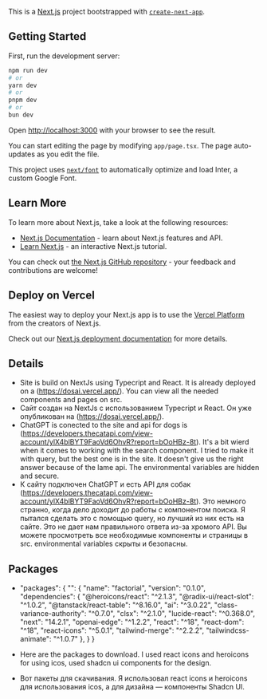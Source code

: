 This is a [Next.js](https://nextjs.org/) project bootstrapped with [`create-next-app`](https://github.com/vercel/next.js/tree/canary/packages/create-next-app).

## Getting Started

First, run the development server:

```bash
npm run dev
# or
yarn dev
# or
pnpm dev
# or
bun dev
```

Open [http://localhost:3000](http://localhost:3000) with your browser to see the result.

You can start editing the page by modifying `app/page.tsx`. The page auto-updates as you edit the file.

This project uses [`next/font`](https://nextjs.org/docs/basic-features/font-optimization) to automatically optimize and load Inter, a custom Google Font.

## Learn More

To learn more about Next.js, take a look at the following resources:

- [Next.js Documentation](https://nextjs.org/docs) - learn about Next.js features and API.
- [Learn Next.js](https://nextjs.org/learn) - an interactive Next.js tutorial.

You can check out [the Next.js GitHub repository](https://github.com/vercel/next.js/) - your feedback and contributions are welcome!

## Deploy on Vercel

The easiest way to deploy your Next.js app is to use the [Vercel Platform](https://vercel.com/new?utm_medium=default-template&filter=next.js&utm_source=create-next-app&utm_campaign=create-next-app-readme) from the creators of Next.js.

Check out our [Next.js deployment documentation](https://nextjs.org/docs/deployment) for more details.




## Details
- Site is build on NextJs using Typecript and React. It is already deployed on a (https://dosai.vercel.app/). You can view all the needed components and pages on src. 
- Сайт создан на NextJs с использованием Typecript и React. Он уже опубликован на (https://dosai.vercel.app/). 
- ChatGPT is conected to the site and api for dogs is (https://developers.thecatapi.com/view-account/ylX4blBYT9FaoVd6OhvR?report=bOoHBz-8t). It's a bit wierd when it comes to working with the search component. I tried to make it with query, but the best one is in the site. It doesn't give us the right answer because of the lame api. The environmental variables are hidden and secure. 
- К сайту подключен ChatGPT и есть API для собак (https://developers.thecatapi.com/view-account/ylX4blBYT9FaoVd6OhvR?report=bOoHBz-8t). Это немного странно, когда дело доходит до работы с компонентом поиска. Я пытался сделать это с помощью query, но лучший из них есть на сайте. Это не дает нам правильного ответа из-за хромого API.
 Вы можете просмотреть все необходимые компоненты и страницы в src. environmental variables скрыты и безопасны.

## Packages
- "packages": {
    "": {
      "name": "factorial",
      "version": "0.1.0",
      "dependencies": {
        "@heroicons/react": "^2.1.3",
        "@radix-ui/react-slot": "^1.0.2",
        "@tanstack/react-table": "^8.16.0",
        "ai": "^3.0.22",
        "class-variance-authority": "^0.7.0",
        "clsx": "^2.1.0",
        "lucide-react": "^0.368.0",
        "next": "14.2.1",
        "openai-edge": "^1.2.2",
        "react": "^18",
        "react-dom": "^18",
        "react-icons": "^5.0.1",
        "tailwind-merge": "^2.2.2",
        "tailwindcss-animate": "^1.0.7"
      },
    }
}

- Here are the packages to download. I used react icons and heroicons for using icos, used shadcn ui components for the design. 
- Вот пакеты для скачивания. Я использовал react icons и heroicons для использования icos, а для дизайна — компоненты Shadcn UI.
